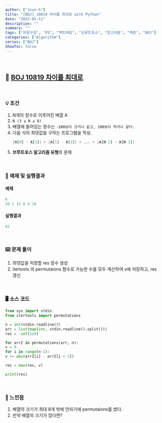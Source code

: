 ```yaml
---
author: ["Jxun-h"]
title: "[BOJ] 10819 차이를 최대로 with Python"
date: "2022-01-11"
description: ""
summary: ""
tags: ["자료구조", "PS", "백트래킹", "브루트포스", "알고리즘", "백준", "BOJ"]
categories: ["Algorithm"]
series: ["BOJ"]
ShowToc: false
---
```


<br>

## 📌 <a href="https://www.acmicpc.net/problem/10819" target="_blank">BOJ 10819 차이를 최대로</a>

<br>

### 💡 조건

1.  N개의 정수로 이루어진 배열 A
2.  `N (3 ≤ N ≤ 8)`
3.  배열에 들어있는 정수는 `-100보다 크거나 같고, 100보다 작거나 같다.`
4.  다음 식의 최댓값을 구하는 프로그램을 작성.
    ```py
    |A[0] - A[1]| + |A[1] - A[2]| + ... + |A[N-2] - A[N-1]|
    ```
5. **브루트포스 알고리즘 유형**의 문제

<br>

### 🔖 예제 및 실행결과

#### 예제
```py
6  
20 1 15 8 4 10
```

#### 실행결과
```py
62
```

<br>

### ⌨️ 문제 풀이

1.  최댓값을 저장할 res 정수 생성
2.  itertools 의 permutaions 함수로 가능한 수를 모두 계산하여 v에 저장하고, res 갱신

<br>

### 🖥 소스 코드
```py
from sys import stdin  
from itertools import permutations

n = int(stdin.readline())  
arr = list(map(int, stdin.readline().split()))  
res = -int(1e9)

for arr2 in permutations(arr, n):  
v = 0  
for i in range(n-1):  
v += abs(arr2[i] - arr2[i + 1])

res = max(res, v)

print(res)
```

<br>

### 💾 느낀점

1.  배열의 크기가 최대 8개 밖에 안되기에 permutaions를 썼다.
2.  만약 배열의 크기가 컸다면?